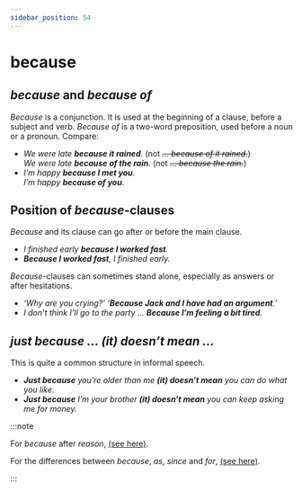 ```yaml
---
sidebar_position: 54
---
```


# because

## *because* and *because of*

*Because* is a conjunction. It is used at the beginning of a clause, before a subject and verb. *Because of* is a two-word preposition, used before a noun or a pronoun. Compare:

- *We were late **because it rained**.* (not *~~… because of it rained.~~*)  
  *We were late **because of the rain**.* (not *~~… because the rain.~~*)
- *I’m happy **because I met you**.*  
  *I’m happy **because of you**.*

## Position of *because*-clauses

*Because* and its clause can go after or before the main clause.

- *I finished early **because I worked fast**.*
- ***Because I worked fast**, I finished early.*

*Because*\-clauses can sometimes stand alone, especially as answers or after hesitations.

- *‘Why are you crying?’ ‘**Because Jack and I have had an argument**.’*
- *I don’t think I’ll go to the party … **Because I’m feeling a bit tired**.*

## *just because … (it) doesn’t mean …*

This is quite a common structure in informal speech.

- ***Just because** you’re older than me **(it) doesn’t mean** you can do what you like.*
- ***Just because** I’m your brother **(it) doesn’t mean** you can keep asking me for money.*

:::note

For *because* after *reason*, [(see here)](./reason).

For the differences between *because*, *as*, *since* and *for*, [(see here)](./as-because-since-and-for).

:::
